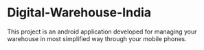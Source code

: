 # Digital-Warehouse-India
This project is an android application developed for managing your warehouse in most simplified way through your mobile phones.
